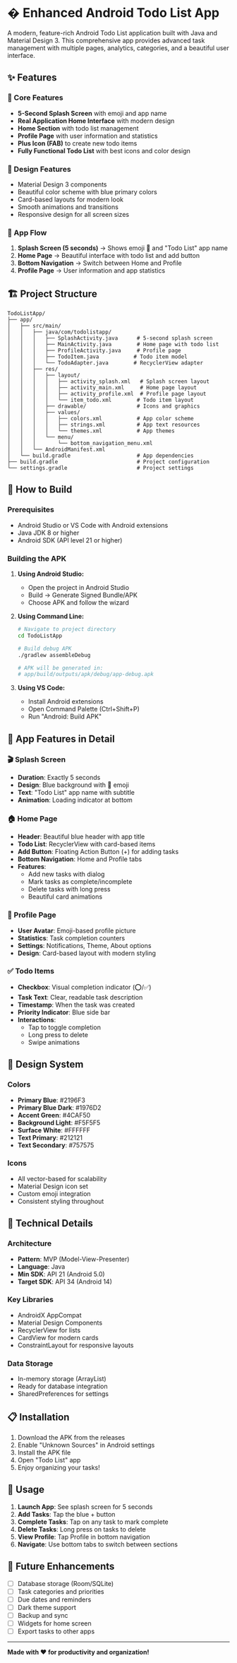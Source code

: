 # � Enhanced Android Todo List App

A modern, feature-rich Android Todo List application built with Java and Material Design 3. This comprehensive app provides advanced task management with multiple pages, analytics, categories, and a beautiful user interface.

## ✨ Features

### 🎯 Core Features
- **5-Second Splash Screen** with emoji and app name
- **Real Application Home Interface** with modern design
- **Home Section** with todo list management
- **Profile Page** with user information and statistics
- **Plus Icon (FAB)** to create new todo items
- **Fully Functional Todo List** with best icons and color design

### 🎨 Design Features
- Material Design 3 components
- Beautiful color scheme with blue primary colors
- Card-based layouts for modern look
- Smooth animations and transitions
- Responsive design for all screen sizes

### 📱 App Flow
1. **Splash Screen (5 seconds)** → Shows emoji 📝 and "Todo List" app name
2. **Home Page** → Beautiful interface with todo list and add button
3. **Bottom Navigation** → Switch between Home and Profile
4. **Profile Page** → User information and app statistics

## 🏗️ Project Structure

```
TodoListApp/
├── app/
│   ├── src/main/
│   │   ├── java/com/todolistapp/
│   │   │   ├── SplashActivity.java      # 5-second splash screen
│   │   │   ├── MainActivity.java        # Home page with todo list
│   │   │   ├── ProfileActivity.java     # Profile page
│   │   │   ├── TodoItem.java           # Todo item model
│   │   │   └── TodoAdapter.java        # RecyclerView adapter
│   │   ├── res/
│   │   │   ├── layout/
│   │   │   │   ├── activity_splash.xml   # Splash screen layout
│   │   │   │   ├── activity_main.xml     # Home page layout
│   │   │   │   ├── activity_profile.xml  # Profile page layout
│   │   │   │   └── item_todo.xml        # Todo item layout
│   │   │   ├── drawable/                # Icons and graphics
│   │   │   ├── values/
│   │   │   │   ├── colors.xml           # App color scheme
│   │   │   │   ├── strings.xml          # App text resources
│   │   │   │   └── themes.xml           # App themes
│   │   │   └── menu/
│   │   │       └── bottom_navigation_menu.xml
│   │   └── AndroidManifest.xml
│   └── build.gradle                     # App dependencies
├── build.gradle                         # Project configuration
└── settings.gradle                      # Project settings
```

## 🚀 How to Build

### Prerequisites
- Android Studio or VS Code with Android extensions
- Java JDK 8 or higher
- Android SDK (API level 21 or higher)

### Building the APK

1. **Using Android Studio:**
   - Open the project in Android Studio
   - Build → Generate Signed Bundle/APK
   - Choose APK and follow the wizard

2. **Using Command Line:**
   ```bash
   # Navigate to project directory
   cd TodoListApp
   
   # Build debug APK
   ./gradlew assembleDebug
   
   # APK will be generated in:
   # app/build/outputs/apk/debug/app-debug.apk
   ```

3. **Using VS Code:**
   - Install Android extensions
   - Open Command Palette (Ctrl+Shift+P)
   - Run "Android: Build APK"

## 📱 App Features in Detail

### 🎬 Splash Screen
- **Duration**: Exactly 5 seconds
- **Design**: Blue background with 📝 emoji
- **Text**: "Todo List" app name with subtitle
- **Animation**: Loading indicator at bottom

### 🏠 Home Page
- **Header**: Beautiful blue header with app title
- **Todo List**: RecyclerView with card-based items
- **Add Button**: Floating Action Button (+) for adding tasks
- **Bottom Navigation**: Home and Profile tabs
- **Features**:
  - Add new tasks with dialog
  - Mark tasks as complete/incomplete
  - Delete tasks with long press
  - Beautiful card animations

### 👤 Profile Page
- **User Avatar**: Emoji-based profile picture
- **Statistics**: Task completion counters
- **Settings**: Notifications, Theme, About options
- **Design**: Card-based layout with modern styling

### ✅ Todo Items
- **Checkbox**: Visual completion indicator (⭕/✅)
- **Task Text**: Clear, readable task description
- **Timestamp**: When the task was created
- **Priority Indicator**: Blue side bar
- **Interactions**:
  - Tap to toggle completion
  - Long press to delete
  - Swipe animations

## 🎨 Design System

### Colors
- **Primary Blue**: #2196F3
- **Primary Blue Dark**: #1976D2
- **Accent Green**: #4CAF50
- **Background Light**: #F5F5F5
- **Surface White**: #FFFFFF
- **Text Primary**: #212121
- **Text Secondary**: #757575

### Icons
- All vector-based for scalability
- Material Design icon set
- Custom emoji integration
- Consistent styling throughout

## 🔧 Technical Details

### Architecture
- **Pattern**: MVP (Model-View-Presenter)
- **Language**: Java
- **Min SDK**: API 21 (Android 5.0)
- **Target SDK**: API 34 (Android 14)

### Key Libraries
- AndroidX AppCompat
- Material Design Components
- RecyclerView for lists
- CardView for modern cards
- ConstraintLayout for responsive layouts

### Data Storage
- In-memory storage (ArrayList)
- Ready for database integration
- SharedPreferences for settings

## 📋 Installation

1. Download the APK from the releases
2. Enable "Unknown Sources" in Android settings
3. Install the APK file
4. Open "Todo List" app
5. Enjoy organizing your tasks!

## 🎯 Usage

1. **Launch App**: See splash screen for 5 seconds
2. **Add Tasks**: Tap the blue + button
3. **Complete Tasks**: Tap on any task to mark complete
4. **Delete Tasks**: Long press on tasks to delete
5. **View Profile**: Tap Profile in bottom navigation
6. **Navigate**: Use bottom tabs to switch between sections

## 🚀 Future Enhancements

- [ ] Database storage (Room/SQLite)
- [ ] Task categories and priorities
- [ ] Due dates and reminders
- [ ] Dark theme support
- [ ] Backup and sync
- [ ] Widgets for home screen
- [ ] Export tasks to other apps

---

**Made with ❤️ for productivity and organization!**